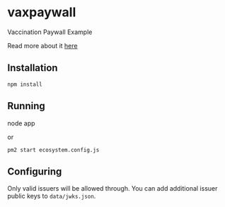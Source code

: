 # vaxpaywall
Vaccination Paywall Example

Read more about it [here](https://bert.org/2021/06/23/vaccination-paywalls/)

## Installation

```
npm install
```

## Running

node app

or

```
pm2 start ecosystem.config.js
```

## Configuring

Only valid issuers will be allowed through. You can add additional issuer public keys to `data/jwks.json`.
